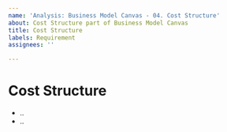 ```yaml
---
name: 'Analysis: Business Model Canvas - 04. Cost Structure'
about: Cost Structure part of Business Model Canvas
title: Cost Structure
labels: Requirement
assignees: ''

---
```


# Cost Structure

- ..
- ..
